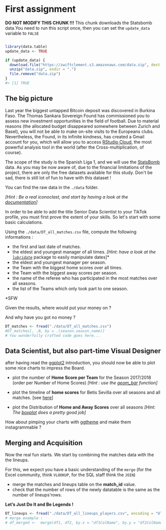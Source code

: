 # First assignment


**DO NOT MODIFY THIS CHUNK !!!**
This chunk downloads the Statsbomb data.You need to run this script once, then you can set the `update_data` variable to `FALSE`

```r

library(data.table)
update_data <- TRUE

if (update_data) {
  download.file("https://zwiftclement.s3.amazonaws.com/data.zip", dest = "data.zip", mode = "wb")
  unzip("data.zip", exdir = ".")
  file.remove("data.zip")
}
#> [1] TRUE
```
## The big picture
Last year the biggest untapped Bitcoin deposit was discovered in Burkina Faso.
The Thomas Sankara Sovereign Found has commissioned you to assess new investment opportunities in the field of football. Due to material reasons (the allocated budget disappeared somewhere between Zurich and Basel), you will not be able to make on-site visits to the Europeans clubs. Nevertheless, the Found, in its infinite kindness, has created a Gmail account for you, which will allow you to access [RStudio Cloud](https://rstudio.cloud/), the most powerful analysis tool in the world (after the Cross-multiplication, of course).

The scope of the study is the Spanish Liga 1, and we will use the [StatsBomb](https://github.com/statsbomb/open-data) data.
As you may be now aware of, due to the financial limitations of the project, there are only the free datasets available for this study. Don't be sad, there is still lot of fun to have with this dataset !

You can find the raw data in the `./data` folder. 

*[Hint : Be a real iconoclast, and start by having a look at the [documentation](https://github.com/statsbomb/open-data/tree/master/doc)]*


In order to be able to add the title Senior Data Scientist to your TikTok profile, you must first prove the extent of your skills. So let's start with some basic calculations.

Using the `./data/DT_all_matches.csv` file, compute the following informations :

- the first and last date of matches.
- the eldest and youngest manager of all times. *[Hint: have a look at the [`lubridate`](https://lubridate.tidyverse.org/)* package to easily manipulate dates]*
- the eldest and youngest manager per season.
- the Team with the biggest home scores over all times.
- the Team with the biggest away scores per season.
- the name of the referee who has participated in the most matches over all seasons.
- the list of the Teams which only took part to one season.

*SFW

Given the results, where would put your money on ? 

And why have you got no money ?


```r
DT_matches <- fread("./data/DT_all_matches.csv")
#DT_matches[, .N, by = .(season.season_name)]
# You wonderfully crafted code goes here...
```



## Data Scientist, but also part-time Visual Designer
after having read the [ggplot2](https://uc-r.github.io/ggplot_intro) introduction, you should now be able to plot some nice charts to impress the Board.

- plot the number of **Home Score per Team** for the Season 2017/2018 (order per Number of Home Scores)  *[Hint : use the  [geom_bar](https://www.r-graph-gallery.com/218-basic-barplots-with-ggplot2.html) function]*

- plot the timeline of **home scores** for Betis Sevilla over all seasons and all matches. [see [here](https://rpubs.com/admiralbyng/geom_line_tutorial)]
- plot the Distribution of **Home and Away Scores** over all seasons *[Hint: The [boxplot](https://t-redactyl.io/blog/2016/04/creating-plots-in-r-using-ggplot2-part-10-boxplots.html) does a pretty good job]*

How about pimping your charts with [ggtheme](https://yutannihilation.github.io/allYourFigureAreBelongToUs/ggthemes/) and make them instagrammable ? 


## Merging and Acquisition

Now the real fun starts. We start by combining the matches data with the the lineups.

For this, we expect you have a basic understanding of the `merge` (for the Excel community, think `VLOOKUP`, for the SQL staff think the `JOIN`)

- merge the matches and lineups table on the **match_id** value.
- check that the number of rows of the newly datatable is the same as the number of lineups'rows.

**Let’s Just Do It and Be Legends !**

```r
DT_lineups <- fread("./data/DT_all_lineups_players.csv", encoding = "UTF-8")
# merge example :
# df_merged <-  merge(df1, df2, by.x = "df1ColName", by.y = "df2ColName")
```
